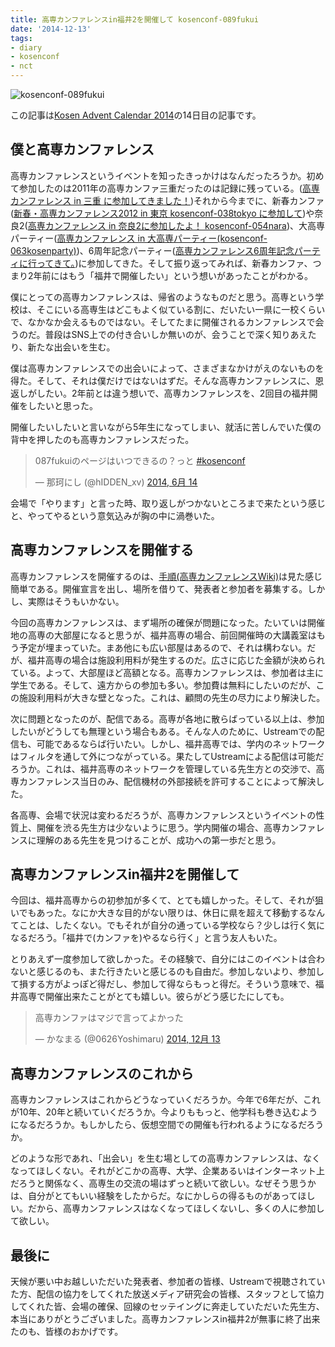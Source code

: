 ```yaml
---
title: 高専カンファレンスin福井2を開催して kosenconf-089fukui
date: '2014-12-13'
tags:
- diary
- kosenconf
- nct
---
```


![kosenconf-089fukui](2014/kosenconf-089fukui.jpg)

この記事は[Kosen Advent Calendar 2014](http://www.adventar.org/calendars/496)の14日目の記事です。

## 僕と高専カンファレンス

高専カンファレンスというイベントを知ったきっかけはなんだったろうか。初めて参加したのは2011年の高専カンファ三重だったのは記録に残っている。([高専カンファレンス in 三重 に参加してきました！](http://d.hatena.ne.jp/yu_suke1994/20110329/1301407617))それから今までに、新春カンファ([新春・高専カンファレンス2012 in 東京 kosenconf-038tokyo に参加して](http://d.hatena.ne.jp/yu_suke1994/20120306/1330960287))や奈良2([高専カンファレンス in 奈良2に参加したよ！ kosenconf-054nara](http://d.hatena.ne.jp/yu_suke1994/20120512/1336834526))、大高専パーティー([高専カンファレンス in 大高専パーティー(kosenconf-063kosenparty)](http://d.hatena.ne.jp/yu_suke1994/20120826/1345990375))、6周年記念パーティー([高専カンファレンス6周年記念パーティに行ってきて。](/2014/kosenconf-086kc6party))に参加してきた。そして振り返ってみれば、新春カンファ、つまり2年前にはもう「福井で開催したい」という想いがあったことがわかる。

僕にとっての高専カンファレンスは、帰省のようなものだと思う。高専という学校は、そこにいる高専生はどこもよく似ている割に、だいたい一県に一校くらいで、なかなか会えるものではない。そしてたまに開催されるカンファレンスで会うのだ。普段はSNS上での付き合いしか無いのが、会うことで深く知りあえたり、新たな出会いを生む。

僕は高専カンファレンスでの出会いによって、さまざまなかけがえのないものを得た。そして、それは僕だけではないはずだ。そんな高専カンファレンスに、恩返しがしたい。2年前とは違う想いで、高専カンファレンスを、2回目の福井開催をしたいと思った。

開催したいしたいと言いながら5年生になってしまい、就活に苦しんでいた僕の背中を押したのも高専カンファレンスだった。
<blockquote class="twitter-tweet" lang="ja"><p>087fukuiのページはいつできるの？っと <a href="https://twitter.com/hashtag/kosenconf?src=hash">#kosenconf</a></p>&mdash; 那珂にし (@hIDDEN_xv) <a href="https://twitter.com/hIDDEN_xv/status/477707019932024832">2014, 6月 14</a></blockquote>
<script async src="//platform.twitter.com/widgets.js" charset="utf-8"></script>
会場で「やります」と言った時、取り返しがつかないところまで来たという感じと、やってやるという意気込みが胸の中に渦巻いた。

## 高専カンファレンスを開催する

高専カンファレンスを開催するのは、[手順(高専カンファレンスWiki)](http://kosenconf.jp/?howto)は見た感じ簡単である。開催宣言を出し、場所を借りて、発表者と参加者を募集する。しかし、実際はそうもいかない。

今回の高専カンファレンスは、まず場所の確保が問題になった。たいていは開催地の高専の大部屋になると思うが、福井高専の場合、前回開催時の大講義室はもう予定が埋まっていた。まあ他にも広い部屋はあるので、それは構わない。だが、福井高専の場合は施設利用料が発生するのだ。広さに応じた金額が決められている。よって、大部屋ほど高額となる。高専カンファレンスは、参加者は主に学生である。そして、遠方からの参加も多い。参加費は無料にしたいのだが、この施設利用料が大きな壁となった。これは、顧問の先生の尽力により解決した。

次に問題となったのが、配信である。高専が各地に散らばっている以上は、参加したいがどうしても無理という場合もある。そんな人のために、Ustreamでの配信も、可能であるならば行いたい。しかし、福井高専では、学内のネットワークはフィルタを通して外につながっている。果たしてUstreamによる配信は可能だろうか。これは、福井高専のネットワークを管理している先生方との交渉で、高専カンファレンス当日のみ、配信機材の外部接続を許可することによって解決した。

各高専、会場で状況は変わるだろうが、高専カンファレンスというイベントの性質上、開催を渋る先生方は少ないように思う。学内開催の場合、高専カンファレンスに理解のある先生を見つけることが、成功への第一歩だと思う。

## 高専カンファレンスin福井2を開催して

今回は、福井高専からの初参加が多くて、とても嬉しかった。そして、それが狙いでもあった。なにか大きな目的がない限りは、休日に県を超えて移動するなんてことは、したくない。でもそれが自分の通っている学校なら？少しは行く気になるだろう。「福井で(カンファを)やるなら行く」と言う友人もいた。

とりあえず一度参加して欲しかった。その経験で、自分にはこのイベントは合わないと感じるのも、また行きたいと感じるのも自由だ。参加しないより、参加して損する方がよっぽど得だし、参加して得ならもっと得だ。そういう意味で、福井高専で開催出来たことがとても嬉しい。彼らがどう感じたにしても。

<blockquote class="twitter-tweet" lang="ja">高専カンファはマジで言ってよかった</p>&mdash; かなまる (@0626Yoshimaru) <a href="https://twitter.com/0626Yoshimaru/status/543783172056420354">2014, 12月 13</a></blockquote>
<script async src="//platform.twitter.com/widgets.js" charset="utf-8"></script>

## 高専カンファレンスのこれから

高専カンファレンスはこれからどうなっていくだろうか。今年で6年だが、これが10年、20年と続いていくだろうか。今よりももっと、他学科も巻き込むようになるだろうか。もしかしたら、仮想空間での開催も行われるようになるだろうか。

どのような形であれ、「出会い」を生む場としての高専カンファレンスは、なくなってほしくない。それがどこかの高専、大学、企業あるいはインターネット上だろうと関係なく、高専生の交流の場はずっと続いて欲しい。なぜそう思うかは、自分がとてもいい経験をしたからだ。なにかしらの得るものがあってほしい。だから、高専カンファレンスはなくなってほしくないし、多くの人に参加して欲しい。

## 最後に

天候が悪い中お越しいただいた発表者、参加者の皆様、Ustreamで視聴されていた方、配信の協力をしてくれた放送メディア研究会の皆様、スタッフとして協力してくれた皆、会場の確保、回線のセッテイングに奔走していただいた先生方、本当にありがとうございました。高専カンファレンスin福井2が無事に終了出来たのも、皆様のおかげです。
